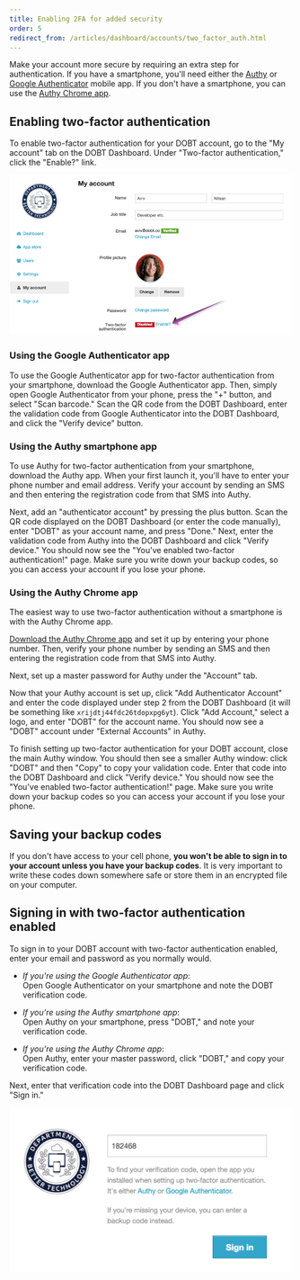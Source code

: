 ```yaml
---
title: Enabling 2FA for added security
order: 5
redirect_from: /articles/dashboard/accounts/two_factor_auth.html
---
```


Make your account more secure by requiring an extra step for authentication. If you have a smartphone, you'll need either the [Authy](https://www.authy.com/) or [Google Authenticator](https://support.google.com/accounts/answer/1066447?hl=en) mobile app. If you don't have a smartphone, you can use the [Authy Chrome app](https://chrome.google.com/webstore/detail/authy/gaedmjdfmmahhbjefcbgaolhhanlaolb).

## Enabling two-factor authentication

To enable two-factor authentication for your DOBT account, go to the "My account" tab on the DOBT Dashboard. Under "Two-factor authentication," click the "Enable?" link.

![enable 2fa](../images/enable_2fa.png)

### Using the Google Authenticator app

To use the Google Authenticator app for two-factor authentication from your smartphone, download the Google Authenticator app. Then, simply open Google Authenticator from your phone, press the "+" button, and select "Scan barcode." Scan the QR code from the DOBT Dashboard, enter the validation code from Google Authenticator into the DOBT Dashboard, and click the "Verify device" button.

### Using the Authy smartphone app

To use Authy for two-factor authentication from your smartphone, download the Authy app. When your first launch it, you'll have to enter your phone number and email address. Verify your account by sending an SMS and then entering the registration code from that SMS into Authy.

Next, add an "authenticator account" by pressing the plus button. Scan the QR code displayed on the DOBT Dashboard (or enter the code manually), enter "DOBT" as your account name, and press "Done." Next, enter the validation code from Authy into the DOBT Dashboard and click "Verify device." You should now see the "You've enabled two-factor authentication!" page. Make sure you write down your backup codes, so you can access your account if you lose your phone.

### Using the Authy Chrome app

The easiest way to use two-factor authentication without a smartphone is with the Authy Chrome app.

[Download the Authy Chrome app](https://chrome.google.com/webstore/detail/authy/gaedmjdfmmahhbjefcbgaolhhanlaolb) and set it up by entering your phone number. Then, verify your phone number by sending an SMS and then entering the registration code from that SMS into Authy.

Next, set up a master password for Authy under the "Account" tab.

Now that your Authy account is set up, click "Add Authenticator Account" and enter the code displayed under step 2 from the DOBT Dashboard (it will be something like `xrijdtj44fdc26tdopxpg6yt`). Click "Add Account," select a logo, and enter "DOBT" for the account name. You should now see a "DOBT" account under "External Accounts" in Authy.

To finish setting up two-factor authentication for your DOBT account, close the main Authy window. You should then see a smaller Authy window: click "DOBT" and then "Copy" to copy your validation code. Enter that code into the DOBT Dashboard and click "Verify device." You should now see the "You've enabled two-factor authentication!" page. Make sure you write down your backup codes so you can access your account if you lose your phone.

## Saving your backup codes

If you don't have access to your cell phone, **you won't be able to sign in to your account unless you have your backup codes**. It is very important to write these codes down somewhere safe or store them in an encrypted file on your computer.

## Signing in with two-factor authentication enabled

To sign in to your DOBT account with two-factor authentication enabled, enter your email and password as you normally would.

- *If you're using the Google Authenticator app*:  
Open Google Authenticator on your smartphone and note the DOBT verification code.

- *If you're using the Authy smartphone app*:  
Open Authy on your smartphone, press "DOBT," and note your verification code.

- *If you're using the Authy Chrome app*:  
Open Authy, enter your master password, click "DOBT," and copy your verification code.

Next, enter that verification code into the DOBT Dashboard page and click "Sign in."

![login with 2fa](../images/2fa_login_verify.png)

